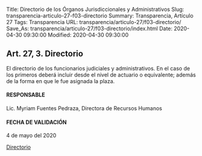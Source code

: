Title: Directorio de los Órganos Jurisdiccionales y Administrativos
Slug: transparencia-articulo-27-f03-directorio
Summary: Transparencia, Artículo 27
Tags: Transparencia
URL: transparencia/articulo-27/f03-directorio/
Save_As: transparencia/articulo-27/f03-directorio/index.html
Date: 2020-04-30 09:30:00
Modified: 2020-04-30 09:30:00


## Art. 27, 3. Directorio

El directorio de los funcionarios judiciales y administrativos. En el caso de los primeros deberá incluir desde el nivel de actuario o equivalente; además de la forma en que le fue asignada la plaza.

#### RESPONSABLE

Lic. Myriam Fuentes Pedraza, Directora de Recursos Humanos

#### FECHA DE VALIDACIÓN

4 de mayo del 2020

[Directorio](https://www.pjecz.gob.mx/transparencia/articulo-21/f03-directorio/)


